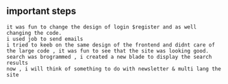 

## important steps


    it was fun to change the design of login $register and as well changing the code. 
    i used job to send emails
    i tried to keeb on the same design of the frontend and didnt care of the large code , it was fun to see that the site was looking good.
    search was brogrammed , i created a new blade to display the search results
    now , i will think of something to do with newsletter & multi lang the site



